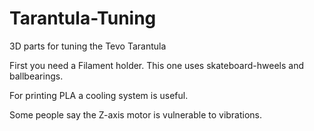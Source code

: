 # Tarantula-Tuning
3D parts for tuning the Tevo Tarantula

First you need a Filament holder. This one uses skateboard-hweels and ballbearings.

For printing PLA a cooling system is useful.

Some people say the Z-axis motor is vulnerable to vibrations.
